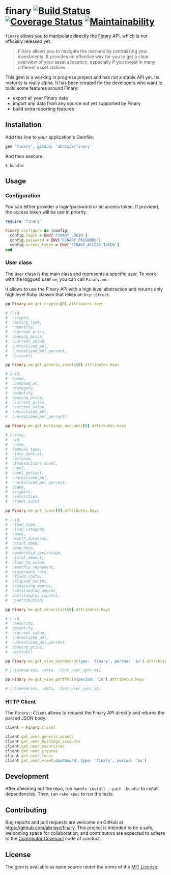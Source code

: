 # finary [![Build Status](https://app.travis-ci.com/abrisse/finary.svg?branch=master)](https://app.travis-ci.com/abrisse/finary) [![Coverage Status](https://coveralls.io/repos/github/abrisse/finary/badge.svg?branch=main)](https://coveralls.io/github/abrisse/finary?branch=main) [![Maintainability](https://api.codeclimate.com/v1/badges/360633b09e5ae57b49af/maintainability)](https://codeclimate.com/github/abrisse/finary/maintainability)

`finary` allows you to manipulate directly the [Finary](https://finary.com/) API, which is not officially released yet.

> Finary allows you to navigate the markets by centralizing your investments. It provides an effective way for you to get a clear overview of your asset allocation, especially if you invest in many different asset classes.

This gem is a working in progress project and has not a stable API yet. Its maturity is really alpha. It has been created for the developers who want to build some features around Finary:

* export all your Finary data
* import any data from any source not yet supported by Finary
* build extra reporting features

## Installation

Add this line to your application's Gemfile:

```ruby
gem 'finary', github: 'abrisse/finary'
```

And then execute:

    $ bundle

## Usage

### Configuration

You can either provider a login/password or an access token.
If provided, the access token will be use in priority.

```ruby
require 'finary'

Finary.configure do |config|
  config.login = ENV['FINARY_LOGIN']
  config.password = ENV['FINARY_PASSWORD']
  config.access_token = ENV['FINARY_ACCESS_TOKEN']
end
```

### User class

The `User` class is the main class and represents a specific user. To work with the loggued user `me`, you can call `Finary.me`.

It allows to use the Finary API with a high level abstraction and returns only high level Ruby classes that relies on `Dry::Struct`.

```ruby
pp Finary.me.get_cryptos[0].attributes.keys

# [:id,
#  :crypto,
#  :owning_type,
#  :quantity,
#  :current_price,
#  :buying_price,
#  :current_value,
#  :unrealized_pnl,
#  :unrealized_pnl_percent,
#  :account]

pp Finary.me.get_generic_assets[0].attributes.keys

# [:id,
#  :name,
#  :updated_at,
#  :category,
#  :quantity,
#  :buying_price,
#  :current_price,
#  :current_value,
#  :unrealized_pnl,
#  :unrealized_pnl_percent]

pp Finary.me.get_holdings_accounts[0].attributes.keys

# [:slug,
#  :id,
#  :name,
#  :manual_type,
#  :last_sync_at,
#  :balance,
#  :transactions_count,
#  :upnl,
#  :upnl_percent,
#  :unrealized_pnl,
#  :unrealized_pnl_percent,
#  :bank,
#  :cryptos,
#  :securities,
#  :fonds_euro]

pp Finary.me.get_loans[0].attributes.keys

# [:id,
#  :loan_type,
#  :loan_category,
#  :name,
#  :month_duration,
#  :start_date,
#  :end_date,
#  :ownership_percentage,
#  :total_amount,
#  :loan_to_value,
#  :monthly_repayment,
#  :insurance_rate,
#  :fixed_costs,
#  :elapsed_months,
#  :remaining_months,
#  :outstanding_amount,
#  :outstanding_capital,
#  :contribution]

pp Finary.me.get_securities[0].attributes.keys

# [:id,
#  :security,
#  :quantity,
#  :current_value,
#  :unrealized_pnl,
#  :unrealized_pnl_percent,
#  :buying_price,
#  :account]

pp Finary.me.get_view_dashboard(type: 'finary', period: '1w').attributes.keys

# [:timeseries, :data, :last_user_sync_at]

pp Finary.me.get_view_portfolio(period: '1m').attributes.keys

# [:timeseries, :data, :last_user_sync_at]
```

### HTTP Client

The `Finary::Client` allows to request the Finary API directly
and returns the parsed JSON body.

```ruby
client = Finary.client

client.get_user_generic_assets
client.get_user_holdings_accounts
client.get_user_securities
client.get_user_cryptos
client.get_user_loans
client.get_user_view(:dashboard, type: 'finary', period: '1w')
````

## Development

After checking out the repo, run `bundle install --path .bundle` to install dependencies. Then, run `rake spec` to run the tests.

## Contributing

Bug reports and pull requests are welcome on GitHub at https://github.com/abrisse/finary. This project is intended to be a safe, welcoming space for collaboration, and contributors are expected to adhere to the [Contributor Covenant](http://contributor-covenant.org) code of conduct.

## License

The gem is available as open source under the terms of the [MIT License](https://opensource.org/licenses/MIT).

